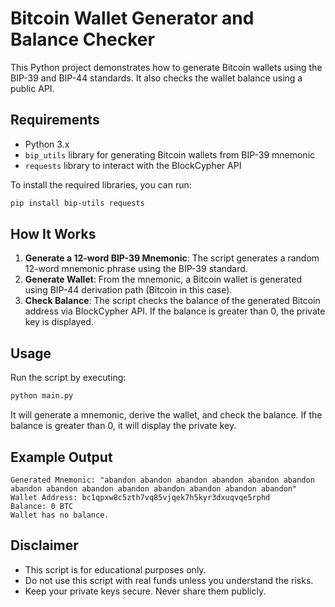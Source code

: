 # Bitcoin Wallet Generator and Balance Checker

This Python project demonstrates how to generate Bitcoin wallets using the BIP-39 and BIP-44 standards. It also checks the wallet balance using a public API.

## Requirements

- Python 3.x
- `bip_utils` library for generating Bitcoin wallets from BIP-39 mnemonic
- `requests` library to interact with the BlockCypher API

To install the required libraries, you can run:

```bash
pip install bip-utils requests
```

## How It Works

1. **Generate a 12-word BIP-39 Mnemonic**: The script generates a random 12-word mnemonic phrase using the BIP-39 standard.
2. **Generate Wallet**: From the mnemonic, a Bitcoin wallet is generated using BIP-44 derivation path (Bitcoin in this case).
3. **Check Balance**: The script checks the balance of the generated Bitcoin address via BlockCypher API. If the balance is greater than 0, the private key is displayed.

## Usage

Run the script by executing:

```bash
python main.py
```

It will generate a mnemonic, derive the wallet, and check the balance. If the balance is greater than 0, it will display the private key.

## Example Output

```text
Generated Mnemonic: "abandon abandon abandon abandon abandon abandon abandon abandon abandon abandon abandon abandon abandon abandon"
Wallet Address: bc1qpxw8c5zth7vq85vjqek7h5kyr3dxuqvqe5rphd
Balance: 0 BTC
Wallet has no balance.
```

## Disclaimer

- This script is for educational purposes only.
- Do not use this script with real funds unless you understand the risks.
- Keep your private keys secure. Never share them publicly.
```
